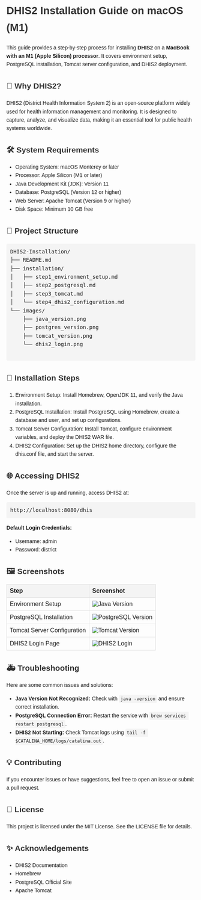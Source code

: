 <!DOCTYPE html>
<html lang="en">
<head>
    <meta charset="UTF-8">
    <meta name="viewport" content="width=device-width, initial-scale=1.0">
    <title>DHIS2 Installation Guide on macOS (M1)</title>
    <style>
        body { font-family: Arial, sans-serif; line-height: 1.6; margin: 20px; }
        h1, h2, h3, h4 { color: #333; }
        code { background-color: #f4f4f4; padding: 4px; border-radius: 4px; }
        pre { background-color: #f4f4f4; padding: 10px; border-radius: 4px; overflow-x: auto; }
        table { border-collapse: collapse; width: 100%; margin: 10px 0; }
        th, td { padding: 8px; text-align: left; border: 1px solid #ddd; }
        th { background-color: #f4f4f4; }
        img { max-width: 100%; height: auto; }
    </style>
</head>
<body>
    <h1>DHIS2 Installation Guide on macOS (M1)</h1>
    <p>This guide provides a step-by-step process for installing <strong>DHIS2</strong> on a <strong>MacBook with an M1 (Apple Silicon) processor</strong>. It covers environment setup, PostgreSQL installation, Tomcat server configuration, and DHIS2 deployment.</p>
    <h2>🚀 Why DHIS2?</h2>
    <p>DHIS2 (District Health Information System 2) is an open-source platform widely used for health information management and monitoring. It is designed to capture, analyze, and visualize data, making it an essential tool for public health systems worldwide.</p>
    <h2>🛠️ System Requirements</h2>
    <ul>
        <li>Operating System: macOS Monterey or later</li>
        <li>Processor: Apple Silicon (M1 or later)</li>
        <li>Java Development Kit (JDK): Version 11</li>
        <li>Database: PostgreSQL (Version 12 or higher)</li>
        <li>Web Server: Apache Tomcat (Version 9 or higher)</li>
        <li>Disk Space: Minimum 10 GB free</li>
    </ul>
    <h2>📂 Project Structure</h2>
    <pre>
DHIS2-Installation/
├── README.md
├── installation/
│   ├── step1_environment_setup.md
│   ├── step2_postgresql.md
│   ├── step3_tomcat.md
│   └── step4_dhis2_configuration.md
└── images/
    ├── java_version.png
    ├── postgres_version.png
    ├── tomcat_version.png
    └── dhis2_login.png
    </pre>
    <h2>📝 Installation Steps</h2>
    <ol>
        <li>Environment Setup: Install Homebrew, OpenJDK 11, and verify the Java installation.</li>
        <li>PostgreSQL Installation: Install PostgreSQL using Homebrew, create a database and user, and set up configurations.</li>
        <li>Tomcat Server Configuration: Install Tomcat, configure environment variables, and deploy the DHIS2 WAR file.</li>
        <li>DHIS2 Configuration: Set up the DHIS2 home directory, configure the dhis.conf file, and start the server.</li>
    </ol>
    <h2>🌐 Accessing DHIS2</h2>
    <p>Once the server is up and running, access DHIS2 at:</p>
    <pre>http://localhost:8080/dhis</pre>
    <p><strong>Default Login Credentials:</strong></p>
    <ul>
        <li>Username: admin</li>
        <li>Password: district</li>
    </ul>
    <h2>🖼️ Screenshots</h2>
    <table>
        <tr><th>Step</th><th>Screenshot</th></tr>
        <tr><td>Environment Setup</td><td><img src="images/java_version.png" alt="Java Version"></td></tr>
        <tr><td>PostgreSQL Installation</td><td><img src="images/postgres_version.png" alt="PostgreSQL Version"></td></tr>
        <tr><td>Tomcat Server Configuration</td><td><img src="images/tomcat_version.png" alt="Tomcat Version"></td></tr>
        <tr><td>DHIS2 Login Page</td><td><img src="images/dhis2_login.png" alt="DHIS2 Login"></td></tr>
    </table>
    <h2>🚑 Troubleshooting</h2>
    <p>Here are some common issues and solutions:</p>
    <ul>
        <li><strong>Java Version Not Recognized:</strong> Check with <code>java -version</code> and ensure correct installation.</li>
        <li><strong>PostgreSQL Connection Error:</strong> Restart the service with <code>brew services restart postgresql</code>.</li>
        <li><strong>DHIS2 Not Starting:</strong> Check Tomcat logs using <code>tail -f $CATALINA_HOME/logs/catalina.out</code>.</li>
    </ul>
    <h2>💡 Contributing</h2>
    <p>If you encounter issues or have suggestions, feel free to open an issue or submit a pull request.</p>
    <h2>📄 License</h2>
    <p>This project is licensed under the MIT License. See the LICENSE file for details.</p>
    <h2>✨ Acknowledgements</h2>
    <ul>
        <li>DHIS2 Documentation</li>
        <li>Homebrew</li>
        <li>PostgreSQL Official Site</li>
        <li>Apache Tomcat</li>
    </ul>
</body>
</html>
